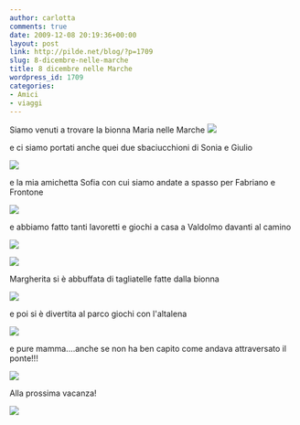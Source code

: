 ```yaml
---
author: carlotta
comments: true
date: 2009-12-08 20:19:36+00:00
layout: post
link: http://pilde.net/blog/?p=1709
slug: 8-dicembre-nelle-marche
title: 8 dicembre nelle Marche
wordpress_id: 1709
categories:
- Amici
- viaggi
---
```


Siamo venuti a trovare la bionna Maria nelle Marche ![]({{baseurl}}/uploads/2009/12/nonniv.jpg)




e ci siamo portati anche quei due sbaciucchioni di Sonia e Giulio

![]({{baseurl}}/uploads/2009/12/sogiu.jpg)




e la mia amichetta Sofia con cui siamo andate a spasso per Fabriano e Frontone

![]({{baseurl}}/uploads/2009/12/sofia.jpg)




e abbiamo fatto tanti lavoretti e giochi a casa a Valdolmo davanti al camino

![]({{baseurl}}/uploads/2009/12/disegni.jpg)




![]({{baseurl}}/uploads/2009/12/gioco.jpg)




Margherita si è abbuffata di tagliatelle fatte dalla bionna

![]({{baseurl}}/uploads/2009/12/fettuccine1.jpg)




e poi si è divertita al parco giochi con l'altalena

![]({{baseurl}}/uploads/2009/12/altalena.jpg)




e pure mamma....anche se non ha ben capito come andava attraversato il ponte!!!

![]({{baseurl}}/uploads/2009/12/spaccata.jpg)




Alla prossima vacanza!

![]({{baseurl}}/uploads/2009/12/molle.jpg)



